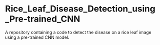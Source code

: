 # Rice_Leaf_Disease_Detection_using_Pre-trained_CNN
A repository containing a code to detect the disease on a rice leaf image using a pre-trained CNN model.

